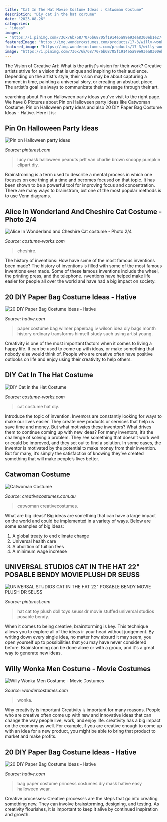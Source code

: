 ```yaml
---
title: "Cat In The Hat Movie Costume Ideas : Catwoman Costume"
description: "Diy cat in the hat costume"
date: "2023-08-26"
categories:
- "ideas"
images:
- "https://i.pinimg.com/736x/6b/68/70/6b68705f1914e5a99e93ea8300eb1e27--lucy-van-pelt-snoopy.jpg"
featuredImage: "https://img.wondercostumes.com/products/17-3/willy-wonka-men-costume.jpg"
featured_image: "https://img.wondercostumes.com/products/17-3/willy-wonka-men-costume.jpg"
image: "https://i.pinimg.com/736x/6b/68/70/6b68705f1914e5a99e93ea8300eb1e27--lucy-van-pelt-snoopy.jpg"
---
```



The Vision of Creative Art: What is the artist's vision for their work?
Creative artists strive for a vision that is unique and inspiring to their audience. Depending on the artist's style, their vision may be about capturing a moment in time, painting a universal story, or creating an abstract piece. The artist's goal is always to communicate their message through their art.

	

		
searching about Pin on Halloween party ideas you've visit to the right page. We have 8 Pictures about Pin on Halloween party ideas like Catwoman Costume, Pin on Halloween party ideas and also 20 DIY Paper Bag Costume Ideas - Hative. Here it is:
		
    
## Pin On Halloween Party Ideas

<img loading=lazy src="https://i.pinimg.com/736x/6b/68/70/6b68705f1914e5a99e93ea8300eb1e27--lucy-van-pelt-snoopy.jpg" onerror="this.onerror=null;this.src='https://tse4.mm.bing.net/th?id=OIP.sFdrZa9GOYOcnujvF3FZaQHaIn&amp;pid=15.1';" alt="Pin on Halloween party ideas">

_Source: pinterest.com_

>lucy mask halloween peanuts pelt van charlie brown snoopy pumpkin clipart diy. 

	

Brainstroming is a term used to describe a mental process in which one focuses on one thing at a time and becomes focused on that topic. It has been shown to be a powerful tool for improving focus and concentration. There are many ways to brainstrom, but one of the most popular methods is to use Venn diagrams.

    
## Alice In Wonderland And Cheshire Cat Costume - Photo 2/4

<img loading=lazy src="https://photos.costume-works.com/full/cheshire_cat1.jpg" onerror="this.onerror=null;this.src='https://tse4.mm.bing.net/th?id=OIP.e-NW4Zewixop9XKLyb-UIgHaMM&amp;pid=15.1';" alt="Alice In Wonderland and Cheshire Cat costume - Photo 2/4">

_Source: costume-works.com_

>cheshire. 

	

The history of inventions: How have some of the most famous inventions been made?
The history of inventions is filled with some of the most famous inventions ever made. Some of these famous inventions include the wheel, the printing press, and the telephone. Inventions have helped make life easier for people all over the world and have had a big impact on society.

    
## 20 DIY Paper Bag Costume Ideas - Hative

<img loading=lazy src="https://hative.com/wp-content/uploads/2014/10/paper-bag-costume-ideas/9-paperbag-costume-idea.jpg" onerror="this.onerror=null;this.src='https://tse1.mm.bing.net/th?id=OIP.KJQz13GT9ZKlhIcNjrr-3AHaLE&amp;pid=15.1';" alt="20 DIY Paper Bag Costume Ideas - Hative">

_Source: hative.com_

>paper costume bag wilmer paperbag iv wilson idea diy bags month history ordinary transforms himself study such using artist young. 

	

Creativity is one of the most important factors when it comes to living a happy life. It can be used to come up with ideas, or make something that nobody else would think of. People who are creative often have positive outlooks on life and enjoy using their creativity to help others.

    
## DIY Cat In The Hat Costume

<img loading=lazy src="http://photos.costume-works.com/full/cat_in_the_hat1.jpg" onerror="this.onerror=null;this.src='https://tse2.mm.bing.net/th?id=OIP._YjhDZFgmQGVUZCLgM7_VwHaJ4&amp;pid=15.1';" alt="DIY Cat in the Hat Costume">

_Source: costume-works.com_

>cat costume hat diy. 

	

Introduce the topic of invention.
Inventors are constantly looking for ways to make our lives easier. They create new products or services that help us save time and money. But what motivates these inventors? What drives them to continue coming up with new ideas?
For many inventors, it’s the challenge of solving a problem. They see something that doesn’t work well or could be improved, and they set out to find a solution. In some cases, the inventor is motivated by the potential to make money from their invention. But for many, it’s simply the satisfaction of knowing they’ve created something that will make people’s lives better.

    
## Catwoman Costume

<img loading=lazy src="https://www.creativecostumes.com.au/wp-content/uploads/2017/03/catwoman-420x560.jpg" onerror="this.onerror=null;this.src='https://tse3.mm.bing.net/th?id=OIP.dK0I1ZqZWXmzgxsK1ItqqQAAAA&amp;pid=15.1';" alt="Catwoman Costume">

_Source: creativecostumes.com.au_

>catwoman creativecostumes. 

	

What are big ideas?
Big ideas are something that can have a large impact on the world and could be implemented in a variety of ways. Below are some examples of big ideas: 
1. A global treaty to end climate change 
2. Universal health care 
3. A abolition of tuition fees 
4. A minimum wage increase 

    
## UNIVERSAL STUDIOS CAT IN THE HAT 22&quot; POSABLE BENDY MOVIE PLUSH DR SEUSS

<img loading=lazy src="https://i.pinimg.com/736x/e0/d9/e6/e0d9e6fbeb6728ac77b27f0b99df04c1.jpg" onerror="this.onerror=null;this.src='https://tse1.mm.bing.net/th?id=OIP.8NGj-zkLDsJs9wGyH5TkaQAAAA&amp;pid=15.1';" alt="UNIVERSAL STUDIOS CAT IN THE HAT 22&quot; POSABLE BENDY MOVIE PLUSH DR SEUSS">

_Source: pinterest.com_

>hat cat toy plush doll toys seuss dr movie stuffed universal studios posable bendy. 

	

When it comes to being creative, brainstorming is key. This technique allows you to explore all of the ideas in your head without judgement. By writing down every single idea, no matter how absurd it may seem, you open yourself up to possibilities that you may have never considered before. Brainstorming can be done alone or with a group, and it's a great way to generate new ideas.

    
## Willy Wonka Men Costume - Movie Costumes

<img loading=lazy src="https://img.wondercostumes.com/products/17-3/willy-wonka-men-costume.jpg" onerror="this.onerror=null;this.src='https://tse4.mm.bing.net/th?id=OIP.ByjBWxwpKYxhkS_rObGmyQHaKX&amp;pid=15.1';" alt="Willy Wonka Men Costume - Movie Costumes">

_Source: wondercostumes.com_

>wonka. 

	

Why creativity is important
Creativity is important for many reasons. People who are creative often come up with new and innovative ideas that can change the way people live, work, and enjoy life. creativity has a big impact on the economy as well. For example, if you are creative enough to come up with an idea for a new product, you might be able to bring that product to market and make profits.

    
## 20 DIY Paper Bag Costume Ideas - Hative

<img loading=lazy src="https://hative.com/wp-content/uploads/2014/10/paper-bag-costume-ideas/19-paper-bag-princess.jpg" onerror="this.onerror=null;this.src='https://tse1.mm.bing.net/th?id=OIP.TOSh5LS-WSq5fPjx4NZtuAHaJ4&amp;pid=15.1';" alt="20 DIY Paper Bag Costume Ideas - Hative">

_Source: hative.com_

>bag paper costume princess costumes diy mask hative easy halloween wear. 

	

Creative processes:
Creative processes are the steps that go into creating something new. They can involve brainstorming, designing, and testing. As creativity flourishes, it is important to keep it alive by continued inspiration and growth.

